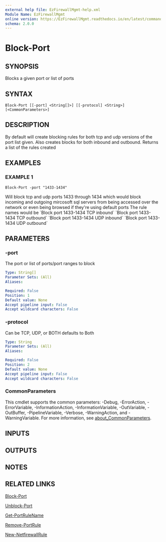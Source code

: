 ```yaml
---
external help file: EzFirewallMgmt-help.xml
Module Name: EzFirewallMgmt
online version: https://EzFirewallMgmt.readthedocs.io/en/latest/commands/Block-Port
schema: 2.0.0
---
```


# Block-Port

## SYNOPSIS
Blocks a given port or list of ports

## SYNTAX

```
Block-Port [[-port] <String[]>] [[-protocol] <String>] [<CommonParameters>]
```

## DESCRIPTION
By default will create blocking rules for both tcp and udp versions of the port list given.
Also creates blocks for both inbound and outbound. 
Returns a list of the rules created

## EXAMPLES

### EXAMPLE 1
```
Block-Port -port "1433-1434"
```

Will block tcp and udp ports 1433 through 1434 which would block incoming and outgoing mircosoft sql servers
from being accessed over the network or even being browsed if they're using default ports
The rule names would be \`Block port 1433-1434 TCP inbound\` \`Block port 1433-1434 TCP outbound\` \`Block port 1433-1434 UDP inbound\` \`Block port 1433-1434 UDP outbound\`

## PARAMETERS

### -port
The port or list of ports/port ranges to block

```yaml
Type: String[]
Parameter Sets: (All)
Aliases:

Required: False
Position: 1
Default value: None
Accept pipeline input: False
Accept wildcard characters: False
```

### -protocol
Can be TCP, UDP, or BOTH defaults to Both

```yaml
Type: String
Parameter Sets: (All)
Aliases:

Required: False
Position: 2
Default value: None
Accept pipeline input: False
Accept wildcard characters: False
```

### CommonParameters
This cmdlet supports the common parameters: -Debug, -ErrorAction, -ErrorVariable, -InformationAction, -InformationVariable, -OutVariable, -OutBuffer, -PipelineVariable, -Verbose, -WarningAction, and -WarningVariable. For more information, see [about_CommonParameters](http://go.microsoft.com/fwlink/?LinkID=113216).

## INPUTS

## OUTPUTS

## NOTES

## RELATED LINKS

[Block-Port](https://EzFirewallMgmt.readthedocs.io/en/latest/commands/Block-Port)

[Unblock-Port](https://EzFirewallMgmt.readthedocs.io/en/latest/commands/Unblock-Port)

[Get-PortRuleName](https://EzFirewallMgmt.readthedocs.io/en/latest/commands/Get-PortRuleName)

[Remove-PortRule](https://EzFirewallMgmt.readthedocs.io/en/latest/commands/Remove-PortRule)

[New-NetfirewallRule](https://docs.microsoft.com/en-us/powershell/module/netsecurity/New-NetfirewallRule)

